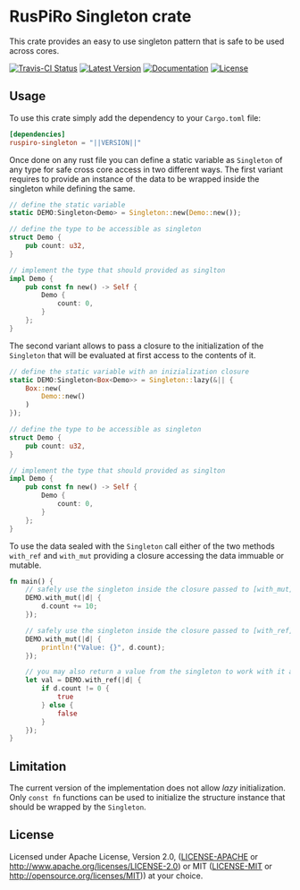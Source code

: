 # RusPiRo Singleton crate

This crate provides an easy to use singleton pattern that is safe to be used across cores.

[![Travis-CI Status](https://api.travis-ci.com/RusPiRo/ruspiro-singleton.svg?branch=master)](https://travis-ci.com/RusPiRo/ruspiro-singleton)
[![Latest Version](https://img.shields.io/crates/v/ruspiro-singleton.svg)](https://crates.io/crates/ruspiro-singleton)
[![Documentation](https://docs.rs/ruspiro-singleton/badge.svg)](https://docs.rs/ruspiro-singleton)
[![License](https://img.shields.io/crates/l/ruspiro-singleton.svg)](https://github.com/RusPiRo/ruspiro-singleton#license)

## Usage

To use this crate simply add the dependency to your ``Cargo.toml`` file:

```toml
[dependencies]
ruspiro-singleton = "||VERSION||"
```

Once done on any rust file you can define a static variable as `Singleton` of any type for safe cross core access in two different ways. The first variant requires to provide an instance of the data to be wrapped inside the singleton while defining the same.

```rust
// define the static variable
static DEMO:Singleton<Demo> = Singleton::new(Demo::new());

// define the type to be accessible as singleton
struct Demo {
    pub count: u32,
}

// implement the type that should provided as singlton
impl Demo {
    pub const fn new() -> Self {
        Demo {
            count: 0,
        }
    };
}
```

The second variant allows to pass a closure to the initialization of the `Singleton` that will be evaluated at first access to the contents of it.

```rust
// define the static variable with an inizialization closure
static DEMO:Singleton<Box<Demo>> = Singleton::lazy(&|| {
    Box::new(
        Demo::new()
    )
});

// define the type to be accessible as singleton
struct Demo {
    pub count: u32,
}

// implement the type that should provided as singlton
impl Demo {
    pub const fn new() -> Self {
        Demo {
            count: 0,
        }
    };
}
```

To use the data sealed with the `Singleton` call either of the two methods `with_ref` and `with_mut` providing a closure accessing the data immuable or mutable.

```rust
fn main() {
    // safely use the singleton inside the closure passed to [with_mut] to update it's contents
    DEMO.with_mut(|d| {
        d.count += 10;
    });

    // safely use the singleton inside the closure passed to [with_ref] if read-only access is required
    DEMO.with_mut(|d| {
        println!("Value: {}", d.count);
    });

    // you may also return a value from the singleton to work with it after the safe singleton access
    let val = DEMO.with_ref(|d| {
        if d.count != 0 {
            true
        } else {
            false
        }
    });
}
```

## Limitation

The current version of the implementation does not allow *lazy* initialization. Only ``const fn`` functions can be used to initialize the structure instance that should be wrapped by the ``Singleton``.

## License

Licensed under Apache License, Version 2.0, ([LICENSE-APACHE](LICENSE-APACHE) or http://www.apache.org/licenses/LICENSE-2.0) or MIT ([LICENSE-MIT](LICENSE-MIT) or http://opensource.org/licenses/MIT)) at your choice.

